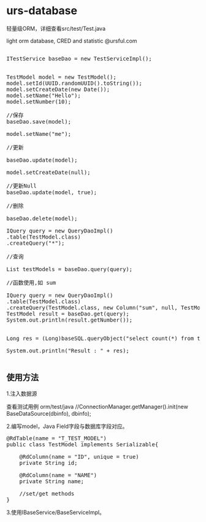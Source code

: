 # urs-database

轻量级ORM，详细查看src/test/Test.java

light orm database, CRED and statistic  @ursful.com<br/>

<pre>

ITestService<TestModel> baseDao = new TestServiceImpl<TestModel>();


TestModel model = new TestModel();
model.setId(UUID.randomUUID().toString());
model.setCreateDate(new Date());
model.setName("Hello");
model.setNumber(10);

//保存
baseDao.save(model);
 
model.setName("me");

//更新<br/>
baseDao.update(model);

model.setCreateDate(null);

//更新Null
baseDao.update(model, true);

//删除<br/>
baseDao.delete(model);
        
IQuery<TestModel> query = new QueryDaoImpl<TestModel>()
.table(TestModel.class)
.createQuery("*");

//查询<br/>
List<TestModel> testModels = baseDao.query(query);

//函数使用,如 sum

IQuery<TestModel> query = new QueryDaoImpl<TestModel>()
.table(TestModel.class)
.createQuery(TestModel.class, new Column("sum", null, TestModel.T_NUMBER, "number"));
TestModel result = baseDao.get(query);
System.out.println(result.getNumber());


Long res = (Long)baseSQL.queryObject("select count(*) from t_test_model");

System.out.println("Result : " + res);

</pre>

使用方法
----------------------------------
1.注入数据源

查看测试用例 orm/test/java
//ConnectionManager.getManager().init(new BaseDataSource(dbinfo), dbinfo);

2.编写model，Java Field字段与数据库字段对应。

<pre>
@RdTable(name = "T_TEST_MODEL")
public class TestModel implements Serializable{

    @RdColumn(name = "ID", unique = true)
    private String id;

    @RdColumn(name = "NAME")
    private String name;

    //set/get methods
}
</pre>

3.使用IBaseService/BaseServiceImpl。
